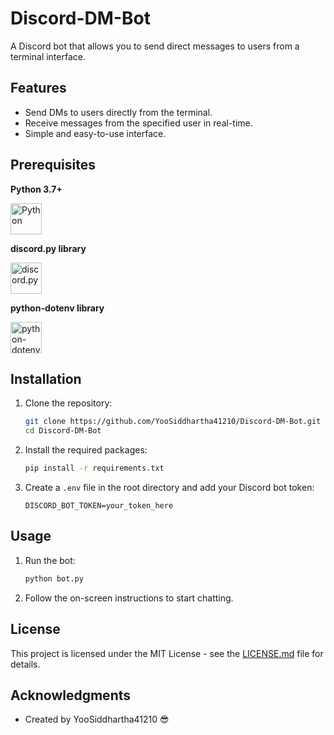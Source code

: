 # Discord-DM-Bot

A Discord bot that allows you to send direct messages to users from a terminal interface.

## Features
- Send DMs to users directly from the terminal.
- Receive messages from the specified user in real-time.
- Simple and easy-to-use interface.

## Prerequisites

<div>
    <p><strong>Python 3.7+</strong></p>
    <img src="https://upload.wikimedia.org/wikipedia/commons/c/c3/Python-logo-notext.svg" alt="Python" width="50" height="50">
</div>
<div>
    <p><strong>discord.py library</strong></p>
    <img src="https://cdn.discordapp.com/icons/336642139381301249/1b6f8dce504e0c27f7d54511a823cb63.png" alt="discord.py" width="50" height="50">
</div>
<div>
    <p><strong>python-dotenv library</strong></p>
    <img src="https://avatars.githubusercontent.com/u/44757126?s=200&v=4" alt="python-dotenv" width="50" height="50">
</div>

## Installation

1. Clone the repository:
    ```sh
    git clone https://github.com/YooSiddhartha41210/Discord-DM-Bot.git
    cd Discord-DM-Bot
    ```

2. Install the required packages:
    ```sh
    pip install -r requirements.txt
    ```

3. Create a `.env` file in the root directory and add your Discord bot token:
    ```plaintext
    DISCORD_BOT_TOKEN=your_token_here
    ```

## Usage

1. Run the bot:
    ```sh
    python bot.py
    ```

2. Follow the on-screen instructions to start chatting.

## License

This project is licensed under the MIT License - see the [LICENSE.md](LICENSE.md) file for details.

## Acknowledgments

- Created by YooSiddhartha41210 😎